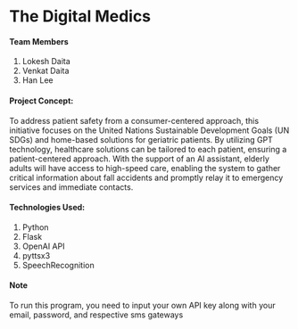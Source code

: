 # The Digital Medics

#### Team Members
1. Lokesh Daita
2. Venkat Daita
3. Han Lee

#### Project Concept:
To address patient safety from a consumer-centered approach, this initiative focuses on the United Nations Sustainable Development Goals (UN SDGs) and home-based solutions for geriatric patients. By utilizing GPT technology, healthcare solutions can be tailored to each patient, ensuring a patient-centered approach. With the support of an AI assistant, elderly adults will have access to high-speed care, enabling the system to gather critical information about fall accidents and promptly relay it to emergency services and immediate contacts.

#### Technologies Used:
1. Python
2. Flask
3. OpenAI API
4. pyttsx3
5. SpeechRecognition

#### Note
To run this program, you need to input your own API key along with your email, password, and respective sms gateways
